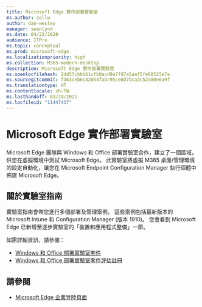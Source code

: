 ```yaml
---
title: Microsoft Edge 實作部署實驗室
ms.author: collw
author: dan-wesley
manager: seanlynd
ms.date: 04/22/2020
audience: ITPro
ms.topic: conceptual
ms.prod: microsoft-edge
ms.localizationpriority: high
ms.collection: M365-modern-desktop
description: Microsoft Edge 實作部署實驗室
ms.openlocfilehash: 2dd57cbbb61cfb0acd9a7f97a5aaf5fe68525e7a
ms.sourcegitcommit: f363ceb6c42054fabc95ce8d7bca3c52d80e6a9f
ms.translationtype: HT
ms.contentlocale: zh-TW
ms.lasthandoff: 03/24/2021
ms.locfileid: "11447437"
---
```

# <a name="microsoft-edge-hands-on-deployment-lab"></a>Microsoft Edge 實作部署實驗室

Microsoft Edge 團隊與 Windows 和 Office 部署實驗室合作，建立了一個區域，供您在虛擬環境中測試 Microsoft Edge。 此實驗室將虛擬 M365 桌面/管理環境的設定自動化，讓您在 Microsoft Endpoint Configuration Manager 執行個體中佈建 Microsoft Edge。

## <a name="about-the-lab-guides"></a>關於實驗室指南

實驗室指南會帶您進行多個部署及管理案例。 這些案例包括最新版本的 Microsoft Intune 和 Configuration Manager (版本 1910)。 您會看到 Microsoft Edge 已新增至逐步實驗室的「裝置和應用程式整備」一節。

如需詳細資訊，請參閱：

- [Windows 和 Office 部署實驗室套件](/microsoft-365/enterprise/modern-desktop-deployment-and-management-lab?view=o365-worldwide)
- [Windows 和 Office 部署實驗室套件評估註冊](https://www.microsoft.com/evalcenter/evaluate-lab-kit)

## <a name="see-also"></a>請參閱

- [Microsoft Edge 企業登陸頁面](https://aka.ms/EdgeEnterprise)